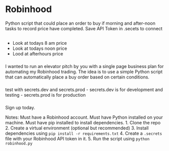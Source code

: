 # Robinhood
Python script that could place an order to buy if morning and after-noon tasks to record price have completed.
Save API Token in .secets to connect

##
 * Look at todays 8 am price
 * Look at todays noon price
 * Lood at afterhours price 

###
I wanted to run an elevator pitch by you with a single page business plan for automating my Robinhood trading. The idea is to use a simple Python script that can automatically place a buy order based on certain conditions.	

###
test with secrets.dev and secrets.prod
	- secrets.dev is for development and testing
	- secrets.prod is for production


###
Sign up today.

Notes: Must have a Robinhood account.
		Must have Python installed on your machine.
			Must have pip installed to install dependencies.
				1. Clone the repo
				2. Create a virtual environment (optional but recommended)
				3. Install dependencies using `pip install -r requirements.txt`
				4. Create a `.secrets` file with your Robinhood API token in it.
				5. Run the script using `python robinhood.py`
